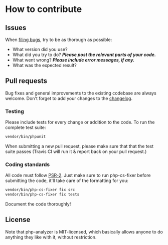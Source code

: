 # How to contribute


## Issues

When [filing bugs](https://github.com/cauditor/php-analyzer/issues/new),
try to be as thorough as possible:
* What version did you use?
* What did you try to do? ***Please post the relevant parts of your code.***
* What went wrong? ***Please include error messages, if any.***
* What was the expected result?


## Pull requests

Bug fixes and general improvements to the existing codebase are always welcome.
Don't forget to add your changes to the [changelog](CHANGELOG.md).


### Testing

Please include tests for every change or addition to the code.
To run the complete test suite:

```sh
vendor/bin/phpunit
```

When submitting a new pull request, please make sure that that the test suite
passes (Travis CI will run it & report back on your pull request.)


### Coding standards

All code must follow [PSR-2](http://www.php-fig.org/psr/psr-2/). Just make sure
to run php-cs-fixer before submitting the code, it'll take care of the
formatting for you:

```sh
vendor/bin/php-cs-fixer fix src
vendor/bin/php-cs-fixer fix tests
```

Document the code thoroughly!


## License

Note that php-analyzer is MIT-licensed, which basically allows anyone to do
anything they like with it, without restriction.
